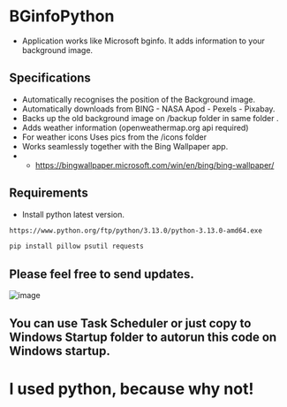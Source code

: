 # BGinfoPython
- Application works like Microsoft bginfo. It adds information to your background image.

## Specifications
- Automatically recognises the position of the Background image.
- Automatically downloads from BING - NASA Apod - Pexels - Pixabay.
- Backs up the old background image on /backup folder in same folder .
- Adds weather information (openweathermap.org api required)
- For weather icons Uses pics from the /icons folder 
- Works seamlessly together with the Bing Wallpaper app.
- - https://bingwallpaper.microsoft.com/win/en/bing/bing-wallpaper/
  
## Requirements
- Install python latest version.
```bash
https://www.python.org/ftp/python/3.13.0/python-3.13.0-amd64.exe
```
```bash
pip install pillow psutil requests
```

## Please feel free to send updates.

![image](https://github.com/user-attachments/assets/7829cc32-8c0f-4cc0-b8c0-2b5dc1037c63)



## You can use Task Scheduler or just copy to Windows Startup folder to autorun this code on Windows startup.



# I used python, because why not!
